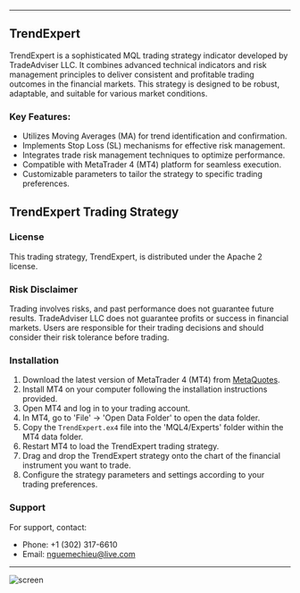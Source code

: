 
---

## TrendExpert

 TrendExpert is a sophisticated MQL trading strategy indicator developed by TradeAdviser LLC. It combines advanced technical indicators and risk management principles to deliver consistent and profitable trading outcomes in the financial markets. This strategy is designed to be robust, adaptable, and suitable for various market conditions.

### Key Features:
- Utilizes Moving Averages (MA) for trend identification and confirmation.
- Implements Stop Loss (SL) mechanisms for effective risk management.
- Integrates trade risk management techniques to optimize performance.
- Compatible with MetaTrader 4 (MT4) platform for seamless execution.
- Customizable parameters to tailor the strategy to specific trading preferences.

## TrendExpert Trading Strategy

### License

This trading strategy, TrendExpert, is distributed under the Apache 2 license.




### Risk Disclaimer

Trading involves risks, and past performance does not guarantee future results. TradeAdviser LLC does not guarantee profits or success in financial markets. Users are responsible for their trading decisions and should consider their risk tolerance before trading.

### Installation

1. Download the latest version of MetaTrader 4 (MT4) from [MetaQuotes](https://www.metatrader4.com/).
2. Install MT4 on your computer following the installation instructions provided.
3. Open MT4 and log in to your trading account.
4. In MT4, go to 'File' -> 'Open Data Folder' to open the data folder.
5. Copy the `TrendExpert.ex4` file into the 'MQL4/Experts' folder within the MT4 data folder.
6. Restart MT4 to load the TrendExpert trading strategy.
7. Drag and drop the TrendExpert strategy onto the chart of the financial instrument you want to trade.
8. Configure the strategy parameters and settings according to your trading preferences.

### Support

For support, contact:

- Phone: +1 (302) 317-6610
- Email: nguemechieu@live.com

---

![screen](https://charts.mql5.com/39/457/audusd-h1-oanda-corporation-2.png)

